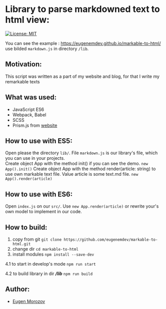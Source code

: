 # Library to parse markdowned text to html view:

[![License: MIT](https://img.shields.io/badge/License-MIT-green.svg)](https://opensource.org/licenses/MIT)

You can see the example : <https://eugenemdev.github.io/markable-to-html/>
use bilded `markdown.js` in directory `/lib`.

## Motivation:

This script was written as a part of my website and blog, for that I write my remarkable texts

## What was used:

- JavaScript ES6
- Webpack, Babel
- SCSS
- Prism.js from [website](https://prismjs.com) 

## How to use with ES5:

Open please the directory `lib/`. 
File `markdown.js` is our library's file, which you can use in your projects.   
Create object App with the method init() if you can see the demo. 
`new App().init()`
Create object App with the method render(article: string) to use own markable text file. 
Value article is some text.md file. 
`new App().render(article)`

## How to use with ES6:
Open `index.js` on our `src/`.
Use `new App.render(article)` or rewrite your's own model to implement
in our code.

## How to build:
1. copy from git
`git clone https://github.com/eugenemdev/markable-to-html.git`
2. change dir
`cd markable-to-html`
3. install modules
`npm install --save-dev`

4.1 to start in develop's mode
`npm run start`

4.2 to build library in dir ***/lib***
`npm run build`

## Author:
- [Eugen Morozov](https://eugenmorozov.de)